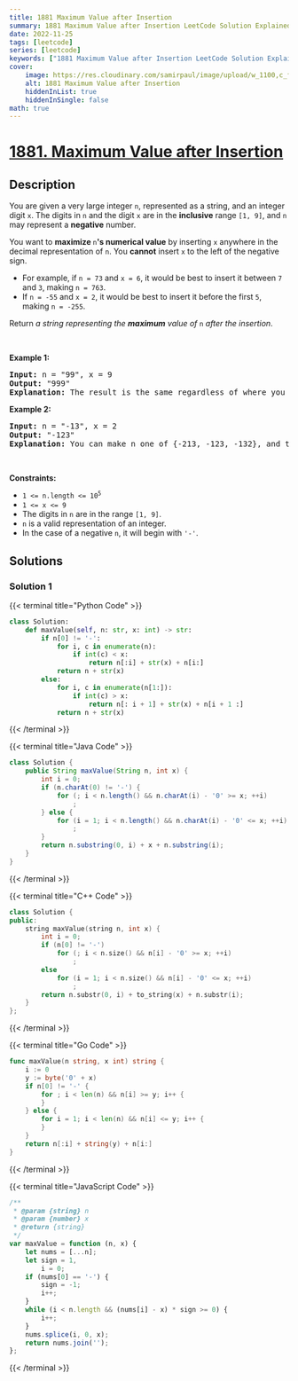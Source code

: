 ```yaml
---
title: 1881 Maximum Value after Insertion
summary: 1881 Maximum Value after Insertion LeetCode Solution Explained
date: 2022-11-25
tags: [leetcode]
series: [leetcode]
keywords: ["1881 Maximum Value after Insertion LeetCode Solution Explained in all languages", "1881 Maximum Value after Insertion", "LeetCode", "leetcode solution in Python3 C++ Java Go PHP Ruby Swift TypeScript Rust C# JavaScript C", "GeeksforGeeks", "InterviewBit", "Coding Ninjas", "HackerRank", "HackerEarth", "CodeChef", "TopCoder", "AlgoExpert", "freeCodeCamp", "Codeforces", "GitHub", "AtCoder", "Samir Paul"]
cover:
    image: https://res.cloudinary.com/samirpaul/image/upload/w_1100,c_fit,co_rgb:FFFFFF,l_text:Arial_75_bold:1881 Maximum Value after Insertion - Solution Explained/problem-solving.webp
    alt: 1881 Maximum Value after Insertion
    hiddenInList: true
    hiddenInSingle: false
math: true
---
```



# [1881. Maximum Value after Insertion](https://leetcode.com/problems/maximum-value-after-insertion)


## Description

<p>You are given a very large integer <code>n</code>, represented as a string,​​​​​​ and an integer digit <code>x</code>. The digits in <code>n</code> and the digit <code>x</code> are in the <strong>inclusive</strong> range <code>[1, 9]</code>, and <code>n</code> may represent a <b>negative</b> number.</p>

<p>You want to <strong>maximize </strong><code>n</code><strong>&#39;s numerical value</strong> by inserting <code>x</code> anywhere in the decimal representation of <code>n</code>​​​​​​. You <strong>cannot</strong> insert <code>x</code> to the left of the negative sign.</p>

<ul>
	<li>For example, if <code>n = 73</code> and <code>x = 6</code>, it would be best to insert it between <code>7</code> and <code>3</code>, making <code>n = 763</code>.</li>
	<li>If <code>n = -55</code> and <code>x = 2</code>, it would be best to insert it before the first <code>5</code>, making <code>n = -255</code>.</li>
</ul>

<p>Return <em>a string representing the <strong>maximum</strong> value of </em><code>n</code><em>​​​​​​ after the insertion</em>.</p>

<p>&nbsp;</p>
<p><strong class="example">Example 1:</strong></p>

<pre>
<strong>Input:</strong> n = &quot;99&quot;, x = 9
<strong>Output:</strong> &quot;999&quot;
<strong>Explanation:</strong> The result is the same regardless of where you insert 9.
</pre>

<p><strong class="example">Example 2:</strong></p>

<pre>
<strong>Input:</strong> n = &quot;-13&quot;, x = 2
<strong>Output:</strong> &quot;-123&quot;
<strong>Explanation:</strong> You can make n one of {-213, -123, -132}, and the largest of those three is -123.
</pre>

<p>&nbsp;</p>
<p><strong>Constraints:</strong></p>

<ul>
	<li><code>1 &lt;= n.length &lt;= 10<sup>5</sup></code></li>
	<li><code>1 &lt;= x &lt;= 9</code></li>
	<li>The digits in <code>n</code>​​​ are in the range <code>[1, 9]</code>.</li>
	<li><code>n</code> is a valid representation of an integer.</li>
	<li>In the case of a negative <code>n</code>,​​​​​​ it will begin with <code>&#39;-&#39;</code>.</li>
</ul>

## Solutions

### Solution 1

<!-- tabs:start -->

{{< terminal title="Python Code" >}}
```python
class Solution:
    def maxValue(self, n: str, x: int) -> str:
        if n[0] != '-':
            for i, c in enumerate(n):
                if int(c) < x:
                    return n[:i] + str(x) + n[i:]
            return n + str(x)
        else:
            for i, c in enumerate(n[1:]):
                if int(c) > x:
                    return n[: i + 1] + str(x) + n[i + 1 :]
            return n + str(x)
```
{{< /terminal >}}

{{< terminal title="Java Code" >}}
```java
class Solution {
    public String maxValue(String n, int x) {
        int i = 0;
        if (n.charAt(0) != '-') {
            for (; i < n.length() && n.charAt(i) - '0' >= x; ++i)
                ;
        } else {
            for (i = 1; i < n.length() && n.charAt(i) - '0' <= x; ++i)
                ;
        }
        return n.substring(0, i) + x + n.substring(i);
    }
}
```
{{< /terminal >}}

{{< terminal title="C++ Code" >}}
```cpp
class Solution {
public:
    string maxValue(string n, int x) {
        int i = 0;
        if (n[0] != '-')
            for (; i < n.size() && n[i] - '0' >= x; ++i)
                ;
        else
            for (i = 1; i < n.size() && n[i] - '0' <= x; ++i)
                ;
        return n.substr(0, i) + to_string(x) + n.substr(i);
    }
};
```
{{< /terminal >}}

{{< terminal title="Go Code" >}}
```go
func maxValue(n string, x int) string {
	i := 0
	y := byte('0' + x)
	if n[0] != '-' {
		for ; i < len(n) && n[i] >= y; i++ {
		}
	} else {
		for i = 1; i < len(n) && n[i] <= y; i++ {
		}
	}
	return n[:i] + string(y) + n[i:]
}
```
{{< /terminal >}}

{{< terminal title="JavaScript Code" >}}
```js
/**
 * @param {string} n
 * @param {number} x
 * @return {string}
 */
var maxValue = function (n, x) {
    let nums = [...n];
    let sign = 1,
        i = 0;
    if (nums[0] == '-') {
        sign = -1;
        i++;
    }
    while (i < n.length && (nums[i] - x) * sign >= 0) {
        i++;
    }
    nums.splice(i, 0, x);
    return nums.join('');
};
```
{{< /terminal >}}

<!-- tabs:end -->

<!-- end -->
